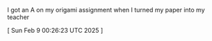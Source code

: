  
I got an A on my origami assignment when I turned my paper into my teacher
 
[ 
Sun Feb  9 00:26:23 UTC 2025
 ]
